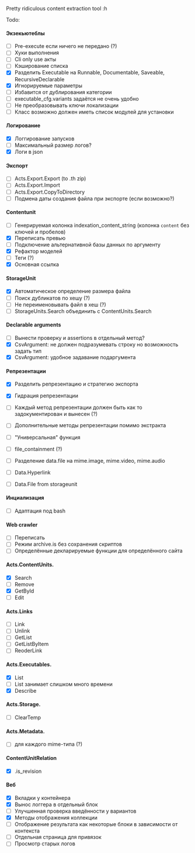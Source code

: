 Pretty ridiculous content extraction tool :h

Todo:

#### Экзекьютеблы

- [ ] Pre-execute если ничего не передано (?)
- [ ] Хуки выполнения
- [ ] Cli only use акты
- [ ] Кэширование списка
- [x] Разделить Executable на Runnable, Documentable, Saveable, RecursiveDeclarable
- [x] Игнорируемые параметры
- [ ] Избавится от дублирования категории
- [ ] executable_cfg.variants задаётся не очень удобно
- [ ] Не преобразовывать ключи локализации
- [ ] Класс возможно должен иметь список модулей для установки

#### Логирование

- [x] Логгирование запусков
- [ ] Максимальный размер логов?
- [x] Логи в json

#### Экспорт

- [ ] Acts.Export.Export (to .th zip)
- [ ] Acts.Export.Import
- [ ] Acts.Export.CopyToDirectory
- [ ] Подмена даты создания файла при экспорте (если возможно?)

#### Contentunit

- [ ] Генерируемая колонка indexation_content_string (колонка `content` без ключей и пробелов)
- [x] Переписать превью
- [ ] Подключение альтернативной базы данных по аргументу
- [x] Рефактор моделей
- [ ] Теги (?)
- [x] Основная ссылка

#### StorageUnit

- [x] Автоматическое определение размера файла
- [ ] Поиск дубликатов по хешу (?)
- [ ] Не переименовывать файл в хеш (?)
- [ ] StorageUnits.Search объединить с ContentUnits.Search

#### Declarable arguments

- [ ] Вынести проверку и assertions в отдельный метод?
- [x] CsvArgument: не должен подразумевать строку но возможность задать тип
- [x] CsvArgument: удобное задавание подаргумента

#### Репрезентации

- [x] Разделить репрезентацию и стратегию экспорта
- [x] Гидрация репрезентации
- [ ] Каждый метод репрезентации должен быть как то задокументирован и вынесен (?)
- [ ] Дополнительные методы репрезентации помимо экстракта
- [ ] "Универсальная" функция
- [ ] file_containment (?)
- [ ] Разделение data.file на mime.image, mime.video, mime.audio

- [ ] Data.Hyperlink
- [ ] Data.File from storageunit

#### Инциализация

- [ ] Адаптация под bash

#### Web crawler

- [ ] Переписать
- [ ] Режим archive.is без сохранения скриптов
- [ ] Определённые декларируемые функции для определённого сайта

#### Acts.ContentUnits.

- [x] Search
- [ ] Remove
- [x] GetById
- [ ] Edit

#### Acts.Links

- [ ] Link
- [ ] Unlink
- [ ] GetList
- [ ] GetListByItem
- [ ] ReoderLink

#### Acts.Executables.

- [x] List
- [ ] List занимает слишком много времени
- [x] Describe

#### Acts.Storage.

- [ ] ClearTemp

#### Acts.Metadata.

- [ ] для каждого mime-типа (?)

#### ContentUnitRelation

- [x] .is_revision

#### Веб

- [x] Вкладки у контейнера
- [x] Вынос логгера в отдельный блок
- [ ] Улучшенная проверка введённости у вариантов
- [x] Методы отображения коллекции
- [ ] Отображение результата как некоторые блоки в зависимости от контекста
- [ ] Отдельная страница для привязок
- [ ] Просмотр старых логов
